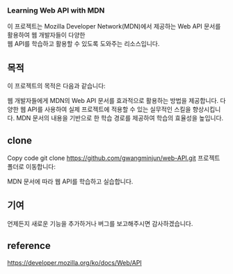 ### Learning Web API with MDN

이 프로젝트는 Mozilla Developer Network(MDN)에서 제공하는 Web API 문서를 활용하여 웹 개발자들이 다양한 <br> 웹 API를 학습하고 활용할 수 있도록 도와주는 리소스입니다.

## 목적
이 프로젝트의 목적은 다음과 같습니다:

웹 개발자들에게 MDN의 Web API 문서를 효과적으로 활용하는 방법을 제공합니다.
다양한 웹 API를 사용하여 실제 프로젝트에 적용할 수 있는 실무적인 스킬을 향상시킵니다.
MDN 문서의 내용을 기반으로 한 학습 경로를 제공하여 학습의 효율성을 높입니다.

## clone
Copy code
git clone https://github.com/gwangminjun/web-API.git
프로젝트 폴더로 이동합니다:

MDN 문서에 따라 웹 API를 학습하고 실습합니다.
 
## 기여
언제든지 새로운 기능을 추가하거나 버그를 보고해주시면 감사하겠습니다.

## reference
https://developer.mozilla.org/ko/docs/Web/API